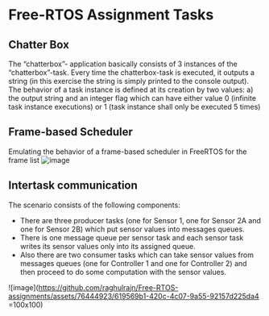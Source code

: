 # Free-RTOS Assignment Tasks
## Chatter Box
The “chatterbox”-
application basically consists of 3 instances of the “chatterbox”-task. Every time the chatterbox-task is executed, it outputs a string (in this exercise the string is simply printed to the console output). The behavior of a task instance is defined at its creation by two values: a) the output string and an integer flag which can have either value 0 (infinite task instance executions) or 1 (task instance shall only be executed 5 times)

## Frame-based Scheduler
Emulating the behavior of a frame-based scheduler in FreeRTOS for the frame list
![image](https://github.com/raghulrajn/Free-RTOS-assignments/assets/76444923/802d36d6-8bb3-49ca-8d38-1b00ee91a07a)

## Intertask communication

The scenario consists of the following components:
- There are three producer tasks (one for Sensor 1, one for Sensor 2A and one for Sensor 2B) which put sensor values into messages queues.
- There is one message queue per sensor task and each sensor task writes its sensor values only into its assigned queue.
- Also there are two consumer tasks which can take sensor values from messages queues (one for Controller 1 and one for Controller 2) and then proceed to do some computation with the sensor values.

![image](https://github.com/raghulrajn/Free-RTOS-assignments/assets/76444923/619569b1-420c-4c07-9a55-92157d225da4 =100x100)
